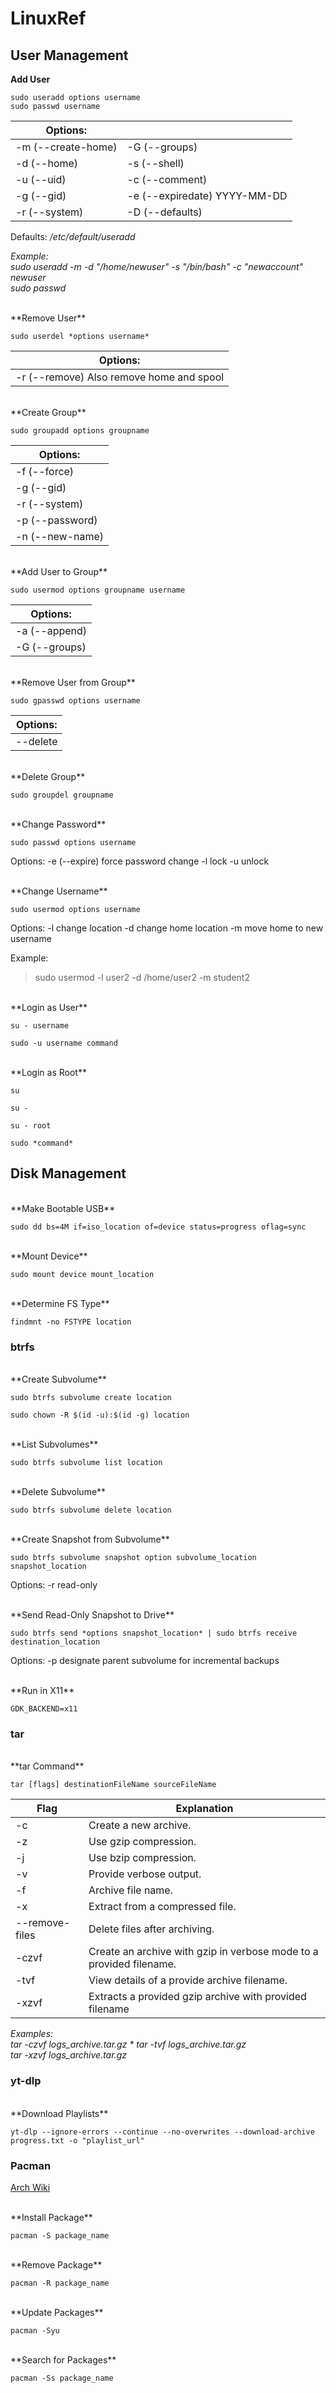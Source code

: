 
# LinuxRef

## User Management

**Add User**

    sudo useradd options username
    sudo passwd username  
  
| Options: |  |
|--------------------|----------------------------------|
| -m (--create-home) | -G (--groups)                    |
| -d (--home)        | -s (--shell)                     |
| -u (--uid)         | -c (--comment)                   |
| -g (--gid)         | -e (--expiredate) YYYY-MM-DD     |
| -r (--system)      | -D (--defaults)                  |


Defaults: */etc/default/useradd*

*Example:  
sudo useradd -m -d "/home/newuser" -s "/bin/bash" -c "newaccount" newuser  
sudo passwd*  

<br>
**Remove User**

    sudo userdel *options username*

| Options: |
|----------|
| -r (--remove)   Also remove home and spool |

<br>
**Create Group**

    sudo groupadd options groupname

| Options: |
|----------------|
|-f (--force)    |
|-g (--gid)      |
|-r (--system)   |
|-p (--password) |
|-n (--new-name) |

<br>
**Add User to Group**

    sudo usermod options groupname username

| Options: |
|----------|
| -a (--append) |
| -G (--groups) |

<br>
**Remove User from Group**

    sudo gpasswd options username

| Options: |
|----------|
|--delete  |

<br>
**Delete Group**

    sudo groupdel groupname

<br>
**Change Password**

    sudo passwd options username

Options:
-e (--expire)   force password change
-l  lock
-u  unlock
   
<br>
**Change Username**

    sudo usermod options username

Options:
-l  change location
-d  change home location
-m  move home to new username
    
Example:

> sudo usermod -l user2 -d /home/user2 -m student2

<br>
**Login as User**

    su - username

    sudo -u username command

<br>
**Login as Root**

    su

    su -

    su - root

    sudo *command*

## Disk Management

<br>
**Make Bootable USB**

    sudo dd bs=4M if=iso_location of=device status=progress oflag=sync

<br>
**Mount Device**

    sudo mount device mount_location

<br>
**Determine FS Type**

    findmnt -no FSTYPE location

### btrfs

<br>
**Create Subvolume**

    sudo btrfs subvolume create location
    
    sudo chown -R $(id -u):$(id -g) location

<br>
**List Subvolumes**

    sudo btrfs subvolume list location

<br>
**Delete Subvolume** 

    sudo btrfs subvolume delete location

<br>
**Create Snapshot from Subvolume**

    sudo btrfs subvolume snapshot option subvolume_location snapshot_location

Options:
-r  read-only
  
<br>
**Send Read-Only Snapshot to Drive**

    sudo btrfs send *options snapshot_location* | sudo btrfs receive destination_location

Options:
-p  designate parent subvolume for incremental backups

<br>
**Run in X11**

    GDK_BACKEND=x11
    
### tar

<br>
**tar Command**

    tar [flags] destinationFileName sourceFileName

|Flag | Explanation |
|-----|-------------|
|-c | Create a new archive. |
|-z | Use gzip compression. |
|-j | Use bzip compression. |
|-v | Provide verbose output. |
|-f | Archive file name. |
|-x | Extract from a compressed file. |
|--remove-files | Delete files after archiving. |
|-czvf | Create an archive with gzip in verbose mode to a provided filename. |
|-tvf | View details of a provide archive filename. |
|-xzvf | Extracts a provided gzip archive with provided filename |

*Examples:  
tar -czvf logs_archive.tar.gz \*
tar -tvf logs_archive.tar.gz  
tar -xzvf logs_archive.tar.gz*  

### yt-dlp

<br>
**Download Playlists**

    yt-dlp --ignore-errors --continue --no-overwrites --download-archive progress.txt -o "playlist_url"

### Pacman

[Arch Wiki](https://wiki.archlinux.org/title/Pacman)

<br>
**Install Package**

    pacman -S package_name

<br>
**Remove Package**

    pacman -R package_name

<br>
**Update Packages**

    pacman -Syu

<br>
**Search for Packages**
    
    pacman -Ss package_name
